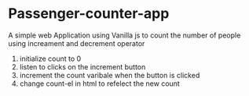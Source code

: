 # Passenger-counter-app
 
A simple web Application using Vanilla js to count the number of people using increament and decrement operator

<!-- 1. we need to store data in variables -->
1. initialize count to 0
2. listen to clicks on the increment button
3. increment the count varibale when the button is clicked
4. change count-el in html to refelect the new count